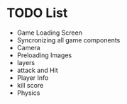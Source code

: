 # TODO List

- Game Loading Screen
- Syncronizing all game components
- Camera
- Preloading Images
- layers
- attack and Hit
- Player Info
- kill score
- Physics
